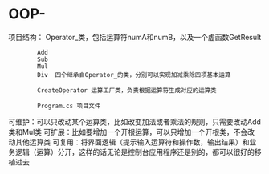 # OOP-

  项目结构：
            Operator_类，包括运算符numA和numB，以及一个虚函数GetResult
            
            Add
            Sub
            Mul
            Div  四个继承自Operator_的类，分别可以实现加减乘除四项基本运算
            
            CreateOperator 运算工厂类，负责根据运算符生成对应的运算类
            
            Program.cs 项目文件
            
   可维护：可以只改动某个运算类，比如改变加法或者乘法的规则，只需要改动Add类和Mul类
   可扩展：比如要增加一个开根运算，可以只增加一个开根类，不会改动其他运算类
   可复用：将界面逻辑（提示输入运算符和操作数，输出结果）和业务逻辑（运算）分开，这样的话无论是控制台应用程序还是别的，都可以很好的移植过去
   
            

